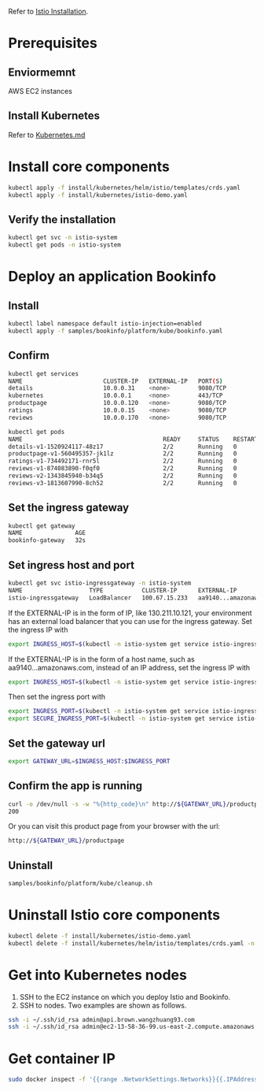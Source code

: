 Refer to [Istio Installation](https://istio.io/docs/setup/kubernetes/quick-start/).

# Prerequisites
## Enviormemnt
AWS EC2 instances

## Install Kubernetes
Refer to [Kubernetes.md](https://github.com/alvenwong/docs/blob/master/Kubernetes.md)

# Install core components
```bash
kubectl apply -f install/kubernetes/helm/istio/templates/crds.yaml
kubectl apply -f install/kubernetes/istio-demo.yaml
```

## Verify the installation
```bash
kubectl get svc -n istio-system
kubectl get pods -n istio-system
```

# Deploy an application Bookinfo
## Install 
```bash
kubectl label namespace default istio-injection=enabled
kubectl apply -f samples/bookinfo/platform/kube/bookinfo.yaml
```

## Confirm
```bash
kubectl get services
NAME                       CLUSTER-IP   EXTERNAL-IP   PORT(S)              AGE
details                    10.0.0.31    <none>        9080/TCP             6m
kubernetes                 10.0.0.1     <none>        443/TCP              7d
productpage                10.0.0.120   <none>        9080/TCP             6m
ratings                    10.0.0.15    <none>        9080/TCP             6m
reviews                    10.0.0.170   <none>        9080/TCP             6m
```

```bash
kubectl get pods
NAME                                        READY     STATUS    RESTARTS   AGE
details-v1-1520924117-48z17                 2/2       Running   0          6m
productpage-v1-560495357-jk1lz              2/2       Running   0          6m
ratings-v1-734492171-rnr5l                  2/2       Running   0          6m
reviews-v1-874083890-f0qf0                  2/2       Running   0          6m
reviews-v2-1343845940-b34q5                 2/2       Running   0          6m
reviews-v3-1813607990-8ch52                 2/2       Running   0          6m
```

## Set the ingress gateway
```bash
kubectl get gateway
NAME               AGE
bookinfo-gateway   32s
```

## Set ingress host and port
```bash
kubectl get svc istio-ingressgateway -n istio-system
NAME                   TYPE           CLUSTER-IP      EXTERNAL-IP              PORT(S)                         AGE
istio-ingressgateway   LoadBalancer   100.67.15.233   aa9140...amazonaws.com   80:31380/TCP,443:31390/TCPTCP   2h
```
If the EXTERNAL-IP is in the form of IP, like 130.211.10.121, your environment has an external load balancer that you can use for the ingress gateway. Set the ingress IP with 
```bash
export INGRESS_HOST=$(kubectl -n istio-system get service istio-ingressgateway -o jsonpath=‘{.status.loadBalancer.ingress[0].ip}')
```
If the EXTERNAL-IP is in the form of a host name, such as aa9140...amazonaws.com, instead of an IP address, set the ingress IP with 
```bash
export INGRESS_HOST=$(kubectl -n istio-system get service istio-ingressgateway -o jsonpath='{.status.loadBalancer.ingress[0].hostname}')
```
Then set the ingress port with 
```bash
export INGRESS_PORT=$(kubectl -n istio-system get service istio-ingressgateway -o jsonpath='{.spec.ports[?(@.name=="http2")].port}')
export SECURE_INGRESS_PORT=$(kubectl -n istio-system get service istio-ingressgateway -o jsonpath='{.spec.ports[?(@.name=="https")].port}')
```

## Set the gateway url
```bash
export GATEWAY_URL=$INGRESS_HOST:$INGRESS_PORT
```

## Confirm the app is running
```bash
curl -o /dev/null -s -w "%{http_code}\n" http://${GATEWAY_URL}/productpage
200
```
Or you can visit this product page from your browser with the url:
```bash
http://${GATEWAY_URL}/productpage
```

## Uninstall
```bash
samples/bookinfo/platform/kube/cleanup.sh
```

# Uninstall Istio core components
```bash
kubectl delete -f install/kubernetes/istio-demo.yaml
kubectl delete -f install/kubernetes/helm/istio/templates/crds.yaml -n istio-system
```

# Get into Kubernetes nodes

1. SSH to the EC2 instance on which you deploy Istio and Bookinfo. <br>
2. SSH to nodes. Two examples are shown as follows.
```bash
ssh -i ~/.ssh/id_rsa admin@api.brown.wangzhuang93.com
ssh -i ~/.ssh/id_rsa admin@ec2-13-58-36-99.us-east-2.compute.amazonaws.com
```

# Get container IP
```bash
sudo docker inspect -f '{{range .NetworkSettings.Networks}}{{.IPAddress}}{{end}}' Container_NAME_OR_ID
```
